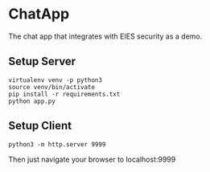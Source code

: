# ChatApp #
The chat app that integrates with EIES security as a demo.

## Setup Server ##
```
virtualenv venv -p python3
source venv/bin/activate
pip install -r requirements.txt
python app.py
```

## Setup Client ##
```
python3 -m http.server 9999
```
Then just navigate your browser to localhost:9999

